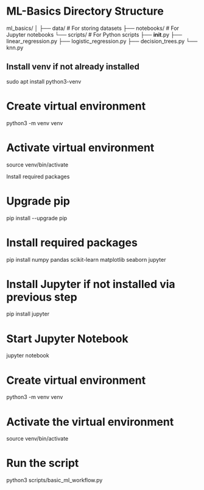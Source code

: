 # ML-Basics Directory Structure
ml_basics/
│
├── data/                  # For storing datasets
├── notebooks/            # For Jupyter notebooks
└── scripts/              # For Python scripts
    ├── __init__.py
    ├── linear_regression.py
    ├── logistic_regression.py
    ├── decision_trees.py
    └── knn.py


## Install venv if not already installed
sudo apt install python3-venv

# Create virtual environment
python3 -m venv venv

# Activate virtual environment
source venv/bin/activate

Install required packages

# Upgrade pip
pip install --upgrade pip

# Install required packages
pip install numpy pandas scikit-learn matplotlib seaborn jupyter

# Install Jupyter if not installed via previous step
pip install jupyter

# Start Jupyter Notebook
jupyter notebook




# Create virtual environment
python3 -m venv venv

# Activate the virtual environment
source venv/bin/activate

# Run the script
python3 scripts/basic_ml_workflow.py